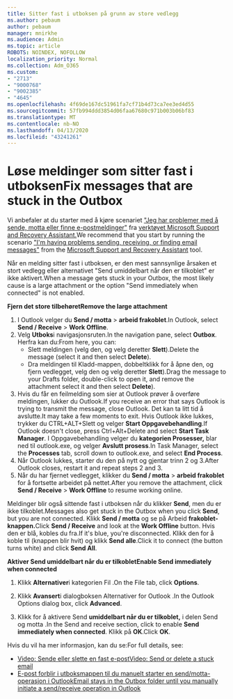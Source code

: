 ```yaml
---
title: Sitter fast i utboksen på grunn av store vedlegg
ms.author: pebaum
author: pebaum
manager: mnirkhe
ms.audience: Admin
ms.topic: article
ROBOTS: NOINDEX, NOFOLLOW
localization_priority: Normal
ms.collection: Adm_O365
ms.custom:
- "2713"
- "9000768"
- "9002385"
- "4645"
ms.openlocfilehash: 4f69de167dc51961fa7cf71b4d73ca7ee3ed4d55
ms.sourcegitcommit: 57fb994ddd3854d06faa67680c971b003b06bf83
ms.translationtype: MT
ms.contentlocale: nb-NO
ms.lasthandoff: 04/13/2020
ms.locfileid: "43241261"
---
```

# <a name="fix-messages-that-are-stuck-in-the-outbox"></a><span data-ttu-id="28835-102">Løse meldinger som sitter fast i utboksen</span><span class="sxs-lookup"><span data-stu-id="28835-102">Fix messages that are stuck in the Outbox</span></span>

<span data-ttu-id="28835-103">Vi anbefaler at du starter med å kjøre scenariet ["Jeg har problemer med å sende, motta eller finne e-postmeldinger"](https://aka.ms/SaRA-OutlookSendReceive) fra [verktøyet Microsoft Support and Recovery Assistant.](https://diagnostics.office.com/#/)</span><span class="sxs-lookup"><span data-stu-id="28835-103">We recommend that you start by running the scenario ["I'm having problems sending, receiving, or finding email messages"](https://aka.ms/SaRA-OutlookSendReceive) from the [Microsoft Support and Recovery Assistant](https://diagnostics.office.com/#/) tool.</span></span>

<span data-ttu-id="28835-104">Når en melding sitter fast i utboksen, er den mest sannsynlige årsaken et stort vedlegg eller alternativet "Send umiddelbart når den er tilkoblet" er ikke aktivert.</span><span class="sxs-lookup"><span data-stu-id="28835-104">When a message gets stuck in your Outbox, the most likely cause is a large attachment or the option "Send immediately when connected" is not enabled.</span></span>

<span data-ttu-id="28835-105">**Fjern det store tilbehøret**</span><span class="sxs-lookup"><span data-stu-id="28835-105">**Remove the large attachment**</span></span>

1. <span data-ttu-id="28835-106">I Outlook velger du **Send / motta** > **arbeid frakoblet**.</span><span class="sxs-lookup"><span data-stu-id="28835-106">In Outlook, select **Send / Receive** > **Work Offline**.</span></span> 
2. <span data-ttu-id="28835-107">Velg **Utboks**i navigasjonsruten.</span><span class="sxs-lookup"><span data-stu-id="28835-107">In the navigation pane, select **Outbox**.</span></span> <span data-ttu-id="28835-108">Herfra kan du:</span><span class="sxs-lookup"><span data-stu-id="28835-108">From here, you can:</span></span> 
    - <span data-ttu-id="28835-109">Slett meldingen (velg den, og velg deretter **Slett**).</span><span class="sxs-lookup"><span data-stu-id="28835-109">Delete the message (select it and then select **Delete**).</span></span>
    - <span data-ttu-id="28835-110">Dra meldingen til Kladd-mappen, dobbeltklikk for å åpne den, og fjern vedlegget, velg den og velg deretter **Slett**).</span><span class="sxs-lookup"><span data-stu-id="28835-110">Drag the message to your Drafts folder, double-click to open it, and remove the attachment select it and then select **Delete**).</span></span>
3. <span data-ttu-id="28835-111">Hvis du får en feilmelding som sier at Outlook prøver å overføre meldingen, lukker du Outlook.</span><span class="sxs-lookup"><span data-stu-id="28835-111">If you receive an error that says Outlook is trying to transmit the message, close Outlook.</span></span> <span data-ttu-id="28835-112">Det kan ta litt tid å avslutte.</span><span class="sxs-lookup"><span data-stu-id="28835-112">It may take a few moments to exit.</span></span> <span data-ttu-id="28835-113">Hvis Outlook ikke lukkes, trykker du CTRL+ALT+Slett og velger **Start Oppgavebehandling**.</span><span class="sxs-lookup"><span data-stu-id="28835-113">If Outlook doesn't close, press Ctrl+Alt+Delete and select **Start Task Manager**.</span></span> <span data-ttu-id="28835-114">I Oppgavebehandling velger du **kategorien Prosesser,** blar ned til outlook.exe, og velger **Avslutt prosess**.</span><span class="sxs-lookup"><span data-stu-id="28835-114">In Task Manager, select the **Processes** tab, scroll down to outlook.exe, and select **End Process**.</span></span>
4. <span data-ttu-id="28835-115">Når Outlook lukkes, starter du den på nytt og gjentar trinn 2 og 3.</span><span class="sxs-lookup"><span data-stu-id="28835-115">After Outlook closes, restart it and repeat steps 2 and 3.</span></span> 
5. <span data-ttu-id="28835-116">Når du har fjernet vedlegget, klikker du **Send / motta** > **arbeid frakoblet** for å fortsette arbeidet på nettet.</span><span class="sxs-lookup"><span data-stu-id="28835-116">After you remove the attachment, click **Send / Receive** > **Work Offline** to resume working online.</span></span> 

<span data-ttu-id="28835-117">Meldinger blir også sittende fast i utboksen når du klikker **Send**, men du er ikke tilkoblet.</span><span class="sxs-lookup"><span data-stu-id="28835-117">Messages also get stuck in the Outbox when you click **Send**, but you are not connected.</span></span> <span data-ttu-id="28835-118">Klikk **Send / motta** og se på Arbeid **frakoblet-knappen.**</span><span class="sxs-lookup"><span data-stu-id="28835-118">Click **Send / Receive** and look at the **Work Offline** button.</span></span> <span data-ttu-id="28835-119">Hvis den er blå, kobles du fra.</span><span class="sxs-lookup"><span data-stu-id="28835-119">If it's blue, you're disconnected.</span></span> <span data-ttu-id="28835-120">Klikk den for å koble til (knappen blir hvit) og klikk **Send alle**.</span><span class="sxs-lookup"><span data-stu-id="28835-120">Click it to connect (the button turns white) and click **Send All**.</span></span>
 
<span data-ttu-id="28835-121">**Aktiver Send umiddelbart når du er tilkoblet**</span><span class="sxs-lookup"><span data-stu-id="28835-121">**Enable Send immediately when connected**</span></span>
 
1. <span data-ttu-id="28835-122">Klikk **Alternativer**i kategorien Fil .</span><span class="sxs-lookup"><span data-stu-id="28835-122">On the File tab, click **Options**.</span></span>

2. <span data-ttu-id="28835-123">Klikk **Avansert**i dialogboksen Alternativer for Outlook .</span><span class="sxs-lookup"><span data-stu-id="28835-123">In the Outlook Options dialog box, click **Advanced**.</span></span>

3. <span data-ttu-id="28835-124">Klikk for å aktivere Send **umiddelbart når du er tilkoblet,** i delen Send og motta .</span><span class="sxs-lookup"><span data-stu-id="28835-124">In the Send and receive section, click to enable **Send immediately when connected**.</span></span> <span data-ttu-id="28835-125">Klikk på **OK**.</span><span class="sxs-lookup"><span data-stu-id="28835-125">Click **OK**.</span></span>
 
<span data-ttu-id="28835-126">Hvis du vil ha mer informasjon, kan du se:</span><span class="sxs-lookup"><span data-stu-id="28835-126">For full details, see:</span></span>
- [<span data-ttu-id="28835-127">Video: Sende eller slette en fast e-post</span><span class="sxs-lookup"><span data-stu-id="28835-127">Video: Send or delete a stuck email</span></span>](https://support.office.com/article/Video-Send-or-delete-an-email-stuck-in-your-outbox-26d5d34a-4e5f-444a-a9e8-44db04a94dec) 
- [<span data-ttu-id="28835-128">E-post forblir i utboksmappen til du manuelt starter en send/motta-operasjon i Outlook</span><span class="sxs-lookup"><span data-stu-id="28835-128">Email stays in the Outbox folder until you manually initiate a send/receive operation in Outlook</span></span>](https://support.microsoft.com/help/2797572/email-stays-in-the-outbox-folder-until-you-manually-initiate-a-send-re)
